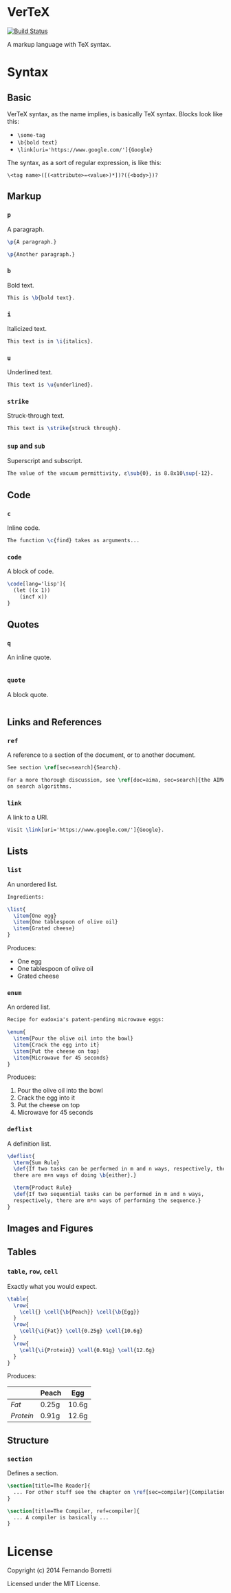 # VerTeX

[![Build Status](https://travis-ci.org/CommonDoc/vertex.svg?branch=master)](https://travis-ci.org/CommonDoc/vertex)

A markup language with TeX syntax.

# Syntax

## Basic

VerTeX syntax, as the name implies, is basically TeX syntax. Blocks look like
this:

* `\some-tag`
* `\b{bold text}`
* `\link[uri='https://www.google.com/']{Google}`

The syntax, as a sort of regular expression, is like this:

```
\<tag name>([(<attribute>=<value>)*])?({<body>})?
```

## Markup

### `p`

A paragraph.

```tex
\p{A paragraph.}

\p{Another paragraph.}
```

### `b`

Bold text.

```tex
This is \b{bold text}.
```

### `i`

Italicized text.

```tex
This text is in \i{italics}.
```

### `u`

Underlined text.

```tex
This text is \u{underlined}.
```

### `strike`

Struck-through text.

```tex
This text is \strike{struck through}.
```

### `sup` and `sub`

Superscript and subscript.

```tex
The value of the vacuum permittivity, ε\sub{0}, is 8.8x10\sup{-12}.
```

## Code

### `c`

Inline code.

```tex
The function \c{find} takes as arguments...
```

### `code`

A block of code.

```tex
\code[lang='lisp']{
  (let ((x 1))
    (incf x))
}
```

## Quotes

### `q`

An inline quote.

```tex

```

### `quote`

A block quote.

```tex

```

## Links and References

### `ref`

A reference to a section of the document, or to another document.

```tex
See section \ref[sec=search]{Search}.

For a more thorough discussion, see \ref[doc=aima, sec=search]{the AIMA chapter}
on search algorithms.
```

### `link`

A link to a URI.

```tex
Visit \link[uri='https://www.google.com/']{Google}.
```

## Lists

### `list`

An unordered list.

```tex
Ingredients:

\list{
  \item{One egg}
  \item{One tablespoon of olive oil}
  \item{Grated cheese}
}
```

Produces:

* One egg
* One tablespoon of olive oil
* Grated cheese

### `enum`

An ordered list.

```tex
Recipe for eudoxia's patent-pending microwave eggs:

\enum{
  \item{Pour the olive oil into the bowl}
  \item{Crack the egg into it}
  \item{Put the cheese on top}
  \item{Microwave for 45 seconds}
}
```

Produces:

1. Pour the olive oil into the bowl
2. Crack the egg into it
3. Put the cheese on top
4. Microwave for 45 seconds

### `deflist`

A definition list.

```tex
\deflist{
  \term{Sum Rule}
  \def{If two tasks can be performed in m and n ways, respectively, then
  there are m+n ways of doing \b{either}.}

  \term{Product Rule}
  \def{If two sequential tasks can be performed in m and n ways,
  respectively, there are m*n ways of performing the sequence.}
}
```

## Images and Figures

## Tables

### `table`, `row`, `cell`

Exactly what you would expect.

```tex
\table{
  \row{
    \cell{} \cell{\b{Peach}} \cell{\b{Egg}}
  }
  \row{
    \cell{\i{Fat}} \cell{0.25g} \cell{10.6g}
  }
  \row{
    \cell{\i{Protein}} \cell{0.91g} \cell{12.6g}
  }
}
```

Produces:

|             | **Peach** | **Egg** |
| ----------- | --------- | ------- |
| *Fat*       | 0.25g     | 10.6g   |
| *Protein*   | 0.91g     | 12.6g   |

## Structure

### `section`

Defines a section.

```tex
\section[title=The Reader]{
  ... For other stuff see the chapter on \ref[sec=compiler]{Compilation}.
}

\section[title=The Compiler, ref=compiler]{
  ... A compiler is basically ...
}
```

# License

Copyright (c) 2014 Fernando Borretti

Licensed under the MIT License.
